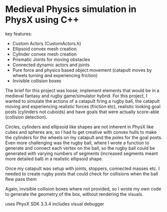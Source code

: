 # Medieval Physics simulation in PhysX using C++

key features:
- Custom Actors (CustomActors.h)
- Ellipsoid convex mesh creation
- Cylinder convex mesh creation
- Prismatic Joints for moving obstacles 
- Connected dynamic actors and joints
- Pure force and physics based object movement (catapult moves by wheels turning and experiencing friction)
- Invisible collision boxes

The brief for this project was loose; implement elements that would be in a medieval fantasy and rugby game/simulator hybrid. For this project, I wanted to simulate the actions of a catapult firing a rugby ball, the catapult moving and experiencing realistic forces (friction etc), realistic looking goal posts (cylinders not cuboids) and have goals that were actually score-able (collision detection).

Circles, cylinders and ellipsoid like shapes are not inherent in PhysX like cubes and spheres are, so I had to get creative with convex hulls to make the cylinders for the wheels on my catapult and the poles for the goal posts. Even more challenging was the rugby ball, where I wrote a function to generate and connect each vertex on the ball, so the rugby ball could be generated with varying numbers of segments (increased segments meant more detailed ball) in a realistic ellipsoid shape.

Once my catapult was setup with joints, stoppers, connected masses etc. I needed to create rugby posts that could check for collisions when the ball flew pass them

Again, invisible collision boxes where not provided, so I wrote my own code to generate the geometry of the box, without rendering the visuals.

uses PhysX SDK 3.3.4
includes visual debugger


